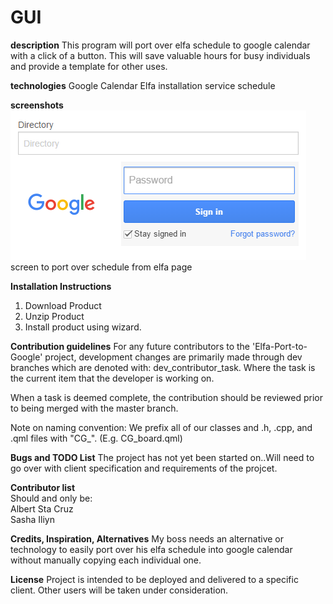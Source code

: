 # GUI

**description**
This program will port over elfa schedule to google calendar with a click of a button. This will save valuable hours for
busy individuals and provide a template for other uses.

**technologies**
Google Calendar
Elfa installation service schedule

**screenshots**  
![Alt text](/screen.png?raw=true "Optional Title")  
screen to port over schedule from elfa page
 
**Installation Instructions**
1. Download Product  
2. Unzip Product  
3. Install product using wizard.  

**Contribution guidelines**
For any future contributors to the 'Elfa-Port-to-Google' project, development changes are primarily made through dev branches which are denoted with: dev_contributor_task. Where the task is the current item that the developer is working on.

When a task is deemed complete, the contribution should be reviewed prior to being merged with the master branch.

Note on naming convention: We prefix all of our classes and .h, .cpp, and .qml files with "CG_". (E.g. CG_board.qml)

**Bugs and TODO List**
The project has not yet been started on..Will need to go over with client specification and requirements of the projcet. 

**Contributor list**  
Should and only be:  
Albert Sta Cruz  
Sasha Iliyn  

**Credits, Inspiration, Alternatives**
My boss needs an alternative or technology to easily port over his elfa schedule into google calendar without manually copying each individual one.
 
**License**
Project is intended to be deployed and delivered to a specific client. Other users will be taken under consideration. 
